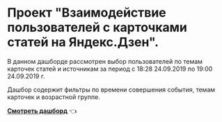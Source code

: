 # Проект "Взаимодействие пользователей с карточками статей на Яндекс.Дзен".

В данном дашборде рассмотрен выбор пользователей по темам карточек статей и источникам за период с 18:28 24.09.2019 по 19:00 24.09.2019 г.

Дашбор содержит фильтры по времени совершения события, темам карточек и возрастной группе.


**[Смотреть дашборд](https://public.tableau.com/app/profile/aleona3710/viz/YandexZen_16786435537590/_?publish=yes)**  👈

